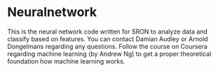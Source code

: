 # Neuralnetwork
This is the neural network code written for SRON to analyze data and classify based on features.
You can contact Damian Audley or Arnold Dongelmans regarding any questions.
Follow the course on Coursera regarding machine learning (by Andrew Ng) to get a proper theoretical foundation how machine learning works.
